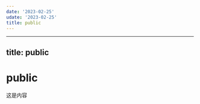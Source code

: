 ```yaml
---
date: '2023-02-25'
udate: '2023-02-25'
title: public
---
```


  ----
  title: public
  ---
  # public
  这是内容
  
